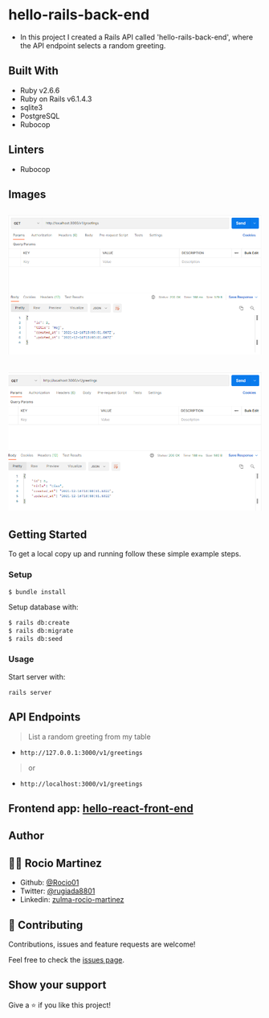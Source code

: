 # hello-rails-back-end

- In this project I created a Rails API called 'hello-rails-back-end', where the API endpoint selects a random greeting.


## Built With

- Ruby v2.6.6
- Ruby on Rails v6.1.4.3
- sqlite3
- PostgreSQL
- Rubocop

## Linters

- Rubocop


## Images
## ![screenshot](./Captura1.PNG)
## ![screenshot](./Captura2.PNG)

## Getting Started

To get a local copy up and running follow these simple example steps.


### Setup


```
$ bundle install
```

Setup database with:

```
$ rails db:create
$ rails db:migrate
$ rails db:seed
```

### Usage

Start server with:

```
rails server
```

## API Endpoints

> List a random greeting from my table

- ```http://127.0.0.1:3000/v1/greetings```
> or
- ```http://localhost:3000/v1/greetings```
  
## Frontend app: [hello-react-front-end](https://github.com/Rocio01/hello-react-front-end)

## Author

## 👩‍💻 Rocio Martinez
- Github: [@Rocio01](https://github.com/Rocio01)
- Twitter: [@rugiada8801](https://twitter.com/rugiada8801)
- Linkedin: [zulma-rocio-martinez](https://www.linkedin.com/in/zulma-rocio-martinez)



## 🤝 Contributing

Contributions, issues and feature requests are welcome!

Feel free to check the [issues page](https://github.com/Rocio01/hello-rails-back-end/issues).

## Show your support

Give a ⭐️ if you like this project!
